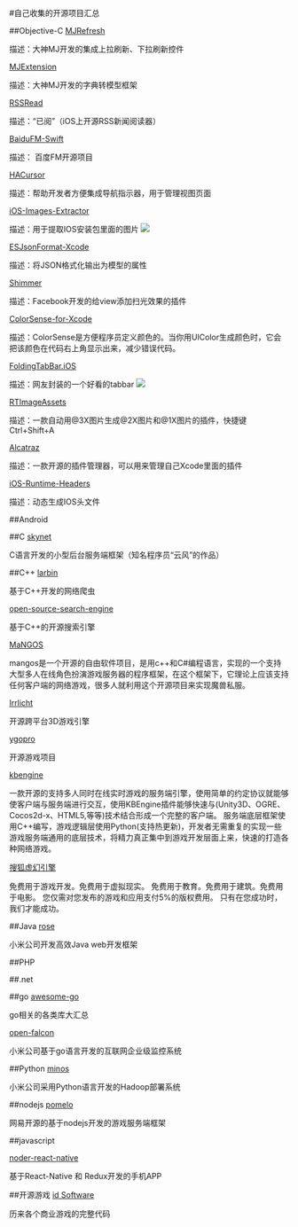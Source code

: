 #自己收集的开源项目汇总

##Objective-C
[MJRefresh](https://github.com/CoderMJLee/MJRefresh)

描述：大神MJ开发的集成上拉刷新、下拉刷新控件

[MJExtension](https://github.com/CoderMJLee/MJExtension)

描述：大神MJ开发的字典转模型框架

[RSSRead](https://github.com/ming1016/RSSRead)

描述：“已阅”（iOS上开源RSS新闻阅读器）

[BaiduFM-Swift](https://github.com/belm/BaiduFM-Swift)

描述：
百度FM开源项目

[HACursor](https://github.com/HAHAKea/HACursor)

描述：帮助开发者方便集成导航指示器，用于管理视图页面

[iOS-Images-Extractor](https://github.com/devcxm/iOS-Images-Extractor)

描述：用于提取IOS安装包里面的图片
![](https://cloud.githubusercontent.com/assets/8568955/7927878/874f0594-0918-11e5-9fe3-452372f5affd.gif)

[ESJsonFormat-Xcode](https://github.com/EnjoySR/ESJsonFormat-Xcode)

描述：将JSON格式化输出为模型的属性

[Shimmer](https://github.com/facebook/Shimmer)

描述：Facebook开发的给view添加扫光效果的插件

[ColorSense-for-Xcode](https://github.com/omz/ColorSense-for-Xcode)

描述：ColorSense是方便程序员定义颜色的。当你用UIColor生成颜色时，它会把该颜色在代码右上角显示出来，减少错误代码。

[FoldingTabBar.iOS](https://github.com/Yalantis/FoldingTabBar.iOS)

描述：网友封装的一个好看的tabbar
![](https://camo.githubusercontent.com/e09bb8fc50adba318c9f22174d1751c566f69530/68747470733a2f2f6431337961637572716a676172612e636c6f756466726f6e742e6e65742f75736572732f3439353739322f73637265656e73686f74732f323030333337362f7461625f6261725f616e696d6174696f6e5f66696e2d30322e676966)

[RTImageAssets](https://github.com/rickytan/RTImageAssets)

描述：一款自动用@3X图片生成@2X图片和@1X图片的插件，快捷键Ctrl+Shift+A

[Alcatraz](https://github.com/supermarin/Alcatraz)

描述：一款开源的插件管理器，可以用来管理自己Xcode里面的插件

[iOS-Runtime-Headers](https://github.com/nst/iOS-Runtime-Headers)

描述：动态生成IOS头文件




##Android

##C
[skynet](https://github.com/cloudwu/skynet)

C语言开发的小型后台服务端框架（知名程序员“云风”的作品）


##C++
[larbin](https://github.com/ictxiangxin/larbin)

基于C++开发的网络爬虫

[open-source-search-engine](https://github.com/gigablast/open-source-search-engine)

基于C++的开源搜索引擎

[MaNGOS](https://github.com/mangos/MaNGOS)

mangos是一个开源的自由软件项目，是用c++和C#编程语言，实现的一个支持大型多人在线角色扮演游戏服务器的程序框架，在这个框架下，它理论上应该支持任何客户端的网络游戏，很多人就利用这个开源项目来实现魔兽私服。

[Irrlicht](https://github.com/zaki/irrlicht)

开源跨平台3D游戏引擎

[ygopro](https://github.com/Fluorohydride/ygopro)

开源游戏项目

[kbengine](https://github.com/kbengine/kbengine)

一款开源的支持多人同时在线实时游戏的服务端引擎，使用简单的约定协议就能够使客户端与服务端进行交互，使用KBEngine插件能够快速与(Unity3D、OGRE、Cocos2d-x、HTML5,等等)技术结合形成一个完整的客户端。 服务端底层框架使用C++编写，游戏逻辑层使用Python(支持热更新)，开发者无需重复的实现一些游戏服务端通用的底层技术，将精力真正集中到游戏开发层面上来，快速的打造各种网络游戏。

[搜狐虚幻引擎](https://www.unrealengine.com/zh-CN/what-is-unreal-engine-4)

免费用于游戏开发。免费用于虚拟现实。
免费用于教育。免费用于建筑。免费用于电影。
您仅需对您发布的游戏和应用支付5%的版权费用。
只有在您成功时，我们才能成功。

##Java
[rose](https://github.com/XiaoMi/rose)

小米公司开发高效Java web开发框架


##PHP

##.net

##go
[awesome-go](https://github.com/avelino/awesome-go)

go相关的各类库大汇总

[open-falcon](https://github.com/XiaoMi/open-falcon)

小米公司基于go语言开发的互联网企业级监控系统

##Python
[minos](https://github.com/XiaoMi/minos)

小米公司采用Python语言开发的Hadoop部署系统



##nodejs
[pomelo](http://pomelo.netease.com/index.html)

网易开源的基于nodejs开发的游戏服务端框架



##javascript

[noder-react-native](https://github.com/soliury/noder-react-native)


基于React-Native 和 Redux开发的手机APP


##开源游戏
[id Software](https://github.com/id-Software)

历来各个商业游戏的完整代码


